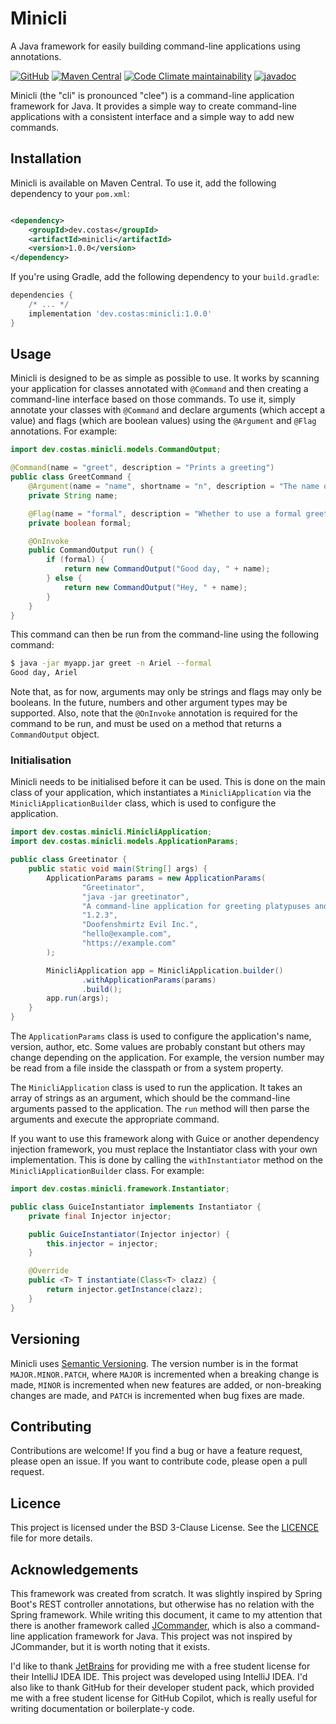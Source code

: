 # Minicli

A Java framework for easily building command-line applications using annotations.

[![GitHub](https://img.shields.io/github/license/arielcostas/minicli?color=blue&style=for-the-badge)](https://github.com/arielcostas/minicli/blob/main/LICENCE)
[![Maven Central](https://img.shields.io/maven-central/v/dev.costas/minicli?style=for-the-badge)](https://search.maven.org/artifact/dev.costas/minicli)
[![Code Climate maintainability](https://img.shields.io/codeclimate/maintainability/arielcostas/minicli?label=Codeclimate&style=for-the-badge)](https://codeclimate.com/github/arielcostas/minicli/maintainability)
[![javadoc](https://javadoc.io/badge2/dev.costas/minicli/javadoc.svg?style=for-the-badge)](https://javadoc.io/doc/dev.costas/minicli)

Minicli (the "cli" is pronounced "clee") is a command-line application framework for Java. It provides a simple way to
create command-line applications with a consistent interface and a simple way to add new commands.

## Installation

Minicli is available on Maven Central. To use it, add the following dependency to your `pom.xml`:

```xml

<dependency>
	<groupId>dev.costas</groupId>
	<artifactId>minicli</artifactId>
	<version>1.0.0</version>
</dependency>
```

If you're using Gradle, add the following dependency to your `build.gradle`:

```groovy
dependencies {
	/* ... */
	implementation 'dev.costas:minicli:1.0.0'
}
```

## Usage

Minicli is designed to be as simple as possible to use. It works by scanning your application for classes annotated with
`@Command` and then creating a command-line interface based on those commands. To use it, simply annotate your classes
with `@Command` and declare arguments (which accept a value) and flags (which are boolean values) using the `@Argument`
and
`@Flag` annotations. For example:

```java
import dev.costas.minicli.models.CommandOutput;

@Command(name = "greet", description = "Prints a greeting")
public class GreetCommand {
	@Argument(name = "name", shortname = "n", description = "The name of the person to greet")
	private String name;

	@Flag(name = "formal", description = "Whether to use a formal greeting")
	private boolean formal;

	@OnInvoke
	public CommandOutput run() {
		if (formal) {
			return new CommandOutput("Good day, " + name);
		} else {
			return new CommandOutput("Hey, " + name);
		}
	}
}
```

This command can then be run from the command-line using the following command:

```bash
$ java -jar myapp.jar greet -n Ariel --formal
Good day, Ariel
```

Note that, as for now, arguments may only be strings and flags may only be booleans. In the future, numbers and other
argument types may be supported. Also, note that the `@OnInvoke` annotation is required for the command to be run, and
must be used on a method that returns a `CommandOutput` object.

### Initialisation

Minicli needs to be initialised before it can be used. This is done on the main class of your application, which
instantiates a `MinicliApplication` via the `MinicliApplicationBuilder` class, which is used to configure the
application.

```java
import dev.costas.minicli.MinicliApplication;
import dev.costas.minicli.models.ApplicationParams;

public class Greetinator {
	public static void main(String[] args) {
		ApplicationParams params = new ApplicationParams(
				"Greetinator",
				"java -jar greetinator",
				"A command-line application for greeting platypuses and other secret animal agents, but it also works for humans",
				"1.2.3",
				"Doofenshmirtz Evil Inc.",
				"hello@example.com",
				"https://example.com"
		);

		MinicliApplication app = MinicliApplication.builder()
				.withApplicationParams(params)
				.build();
		app.run(args);
	}
}
```

The `ApplicationParams` class is used to configure the application's name, version, author, etc. Some values are
probably constant but others may change depending on the application. For example, the version number may be read from a
file inside the classpath or from a system property.

The `MinicliApplication` class is used to run the application. It takes an array of strings as an argument, which
should be the command-line arguments passed to the application. The `run` method will then parse the arguments and
execute the appropriate command.

If you want to use this framework along with Guice or another dependency injection framework, you must replace the
Instantiator class with your own implementation. This is done by calling the `withInstantiator` method on the
`MinicliApplicationBuilder` class. For example:

```java
import dev.costas.minicli.framework.Instantiator;

public class GuiceInstantiator implements Instantiator {
	private final Injector injector;

	public GuiceInstantiator(Injector injector) {
		this.injector = injector;
	}

	@Override
	public <T> T instantiate(Class<T> clazz) {
		return injector.getInstance(clazz);
	}
}
```

## Versioning

Minicli uses [Semantic Versioning](https://semver.org/). The version number is in the format `MAJOR.MINOR.PATCH`, where
`MAJOR` is incremented when a breaking change is made, `MINOR` is incremented when new features are added, or
non-breaking changes are made, and `PATCH` is incremented when bug fixes are made.

## Contributing

Contributions are welcome! If you find a bug or have a feature request, please open an issue. If you want to contribute
code, please open a pull request.

## Licence

This project is licensed under the BSD 3-Clause License. See the [LICENCE](LICENCE) file for more details.

## Acknowledgements

This framework was created from scratch. It was slightly inspired by Spring Boot's REST controller annotations, but
otherwise has no relation with the Spring framework. While writing this document, it came to my attention that there is
another framework called [JCommander](https://jcommander.org/), which is also a command-line application framework for
Java. This project was not inspired by JCommander, but it is worth noting that it exists.

I'd like to thank [JetBrains](https://www.jetbrains.com/) for providing me with a free student license for their
IntelliJ IDEA IDE. This project was developed using IntelliJ IDEA. I'd also like to thank GitHub for their developer
student pack, which provided me with a free student license for GitHub Copilot, which is really useful for writing
documentation or boilerplate-y code.
